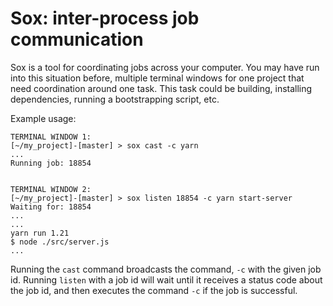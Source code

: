 # Sox: inter-process job communication

Sox is a tool for coordinating jobs across your computer. You may have run into this situation before, multiple terminal windows for one project that need coordination around one task. This task could be building, installing dependencies, running a bootstrapping script, etc.

Example usage:
```
TERMINAL WINDOW 1:
[~/my_project]-[master] > sox cast -c yarn
...
Running job: 18854


TERMINAL WINDOW 2:
[~/my_project]-[master] > sox listen 18854 -c yarn start-server
Waiting for: 18854
...
...
yarn run 1.21
$ node ./src/server.js
...
```

Running the `cast` command broadcasts the command, `-c` with the given job id. Running `listen` with a job id will wait until it receives a status code about the job id, and then executes the command `-c` if the job is successful.
